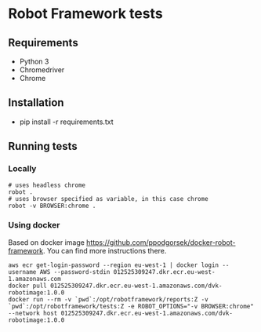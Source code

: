 # Robot Framework tests

## Requirements
- Python 3
- Chromedriver
- Chrome

## Installation
- pip install -r requirements.txt

## Running tests
### Locally
```
# uses headless chrome
robot .
# uses browser specified as variable, in this case chrome
robot -v BROWSER:chrome .
```
### Using docker
Based on docker image https://github.com/ppodgorsek/docker-robot-framework. You can find more instructions there.
```
aws ecr get-login-password --region eu-west-1 | docker login --username AWS --password-stdin 012525309247.dkr.ecr.eu-west-1.amazonaws.com
docker pull 012525309247.dkr.ecr.eu-west-1.amazonaws.com/dvk-robotimage:1.0.0
docker run --rm -v `pwd`:/opt/robotframework/reports:Z -v `pwd`:/opt/robotframework/tests:Z -e ROBOT_OPTIONS="-v BROWSER:chrome" --network host 012525309247.dkr.ecr.eu-west-1.amazonaws.com/dvk-robotimage:1.0.0
```